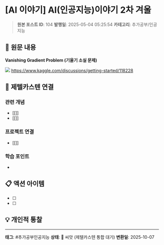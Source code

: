 # [AI 이야기] AI(인공지능)이야기 2차 겨울

> **원본 포스트 ID**: 104
> **발행일**: 2025-05-04 05:25:54
> **카테고리**: 추가공부/인공지능

## 📝 원문 내용

**Vanishing Gradient Problem (기울기 소실 문제)**

![](./img/104_img.png) https://www.kaggle.com/discussions/getting-started/118228


## 🔗 제텔카스텐 연결

### 관련 개념
- [[]]
- [[]]

### 프로젝트 연결
- [[]]

### 학습 포인트
-

## 📋 액션 아이템
- [ ]
- [ ]

## 💡 개인적 통찰



---

**태그**: #추가공부인공지능
**상태**: 🌱 씨앗 (제텔카스텐 통합 대기)
**변환일**: 2025-10-07
